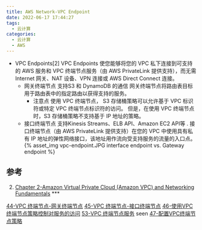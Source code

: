 ```yaml
---
title: AWS Network-VPC Endpoint
date: 2022-06-17 17:44:27
tags:
  - 云计算
categories:
  - 云计算  
  - AWS
---
```


<p></p>
<!-- more -->


+ VPC Endpoints[2]
  VPC Endpoints 使您能够将您的 VPC 私下连接到可支持的 AWS 服务和 VPC 终端节点服务（由 AWS PrivateLink 提供支持），而无需 Internet 网关、NAT 设备、VPN 连接或 AWS Direct Connect 连接。
  - 网关终端节点
    支持S3 和 DynamoDB 的通信
    网关终端节点将路由表目标用于路由表中的指定路由以获得支持的服务。
    - 注意点
      使用 VPC 终端节点， S3 存储桶策略可以允许基于 VPC 标识符或特定 VPC 终端节点标识符的访问。 但是，在使用 VPC 终端节点时，S3 存储桶策略不支持基于 IP 地址的策略。   
  - 接口终端节点
    支持Kinesis Streams、ELB API、Amazon EC2 API等  .
    接口终端节点（由 AWS PrivateLink 提供支持）在您的 VPC 中使用具有私有 IP 地址的弹性网络接口，该地址用作流向受支持服务的流量的入口点。
{% asset_img  vpc-endpoint.JPG  interface endpoint vs. Gateway endpoint %}


## 参考
2. [Chapter 2-Amazon Virtual Private Cloud (Amazon VPC) and Networking Fundamentals](https://zhuanlan.zhihu.com/p/529181222) *** 

[44-VPC 终端节点-网关终端节点](https://www.iloveaws.cn/3257.html)
[45-VPC 终端节点-接口终端节点](https://www.iloveaws.cn/3606.html)
[46-使用VPC终端节点策略控制对服务的访问](https://www.iloveaws.cn/3638.html)
[53-VPC 终端节点服务](https://www.iloveaws.cn/3882.html)  seen
[47-配置VPC终端节点策略](https://www.iloveaws.cn/3656.html)



